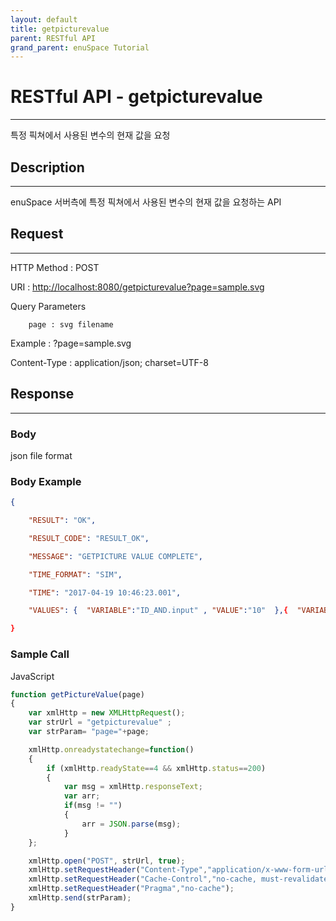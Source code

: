 ```yaml
---
layout: default
title: getpicturevalue
parent: RESTful API
grand_parent: enuSpace Tutorial
---
```


# **RESTful API - getpicturevalue**

---

특정 픽쳐에서 사용된 변수의 현재 값을 요청

## **Description**

---

enuSpace 서버측에 특정 픽쳐에서 사용된 변수의 현재 값을 요청하는 API

## **Request**

---

HTTP Method : POST

URI : [http://localhost:8080/getpicturevalue?page=sample.svg](http://localhost:8080/getpicturevalue?page=sample.svg)

Query Parameters

```
    page : svg filename
```

Example : ?page=sample.svg

Content-Type : application/json; charset=UTF-8

## **Response**

---

### **Body**

json file format

### **Body Example**

```json
{

    "RESULT": "OK",

    "RESULT_CODE": "RESULT_OK",

    "MESSAGE": "GETPICTURE VALUE COMPLETE",

    "TIME_FORMAT": "SIM",

    "TIME": "2017-04-19 10:46:23.001",

    "VALUES": {  "VARIABLE":"ID_AND.input" , "VALUE":"10"  },{  "VARIABLE":"ID_AND.output" , "VALUE":"10" }

}
```

### **Sample Call**

JavaScript

```js
function getPictureValue(page)
{
    var xmlHttp = new XMLHttpRequest();
    var strUrl = "getpicturevalue" ;
    var strParam= "page="+page;

    xmlHttp.onreadystatechange=function()
    {
        if (xmlHttp.readyState==4 && xmlHttp.status==200)
        {
            var msg = xmlHttp.responseText;
            var arr;
            if(msg != "")
            {
                arr = JSON.parse(msg);
            }
    };

    xmlHttp.open("POST", strUrl, true);    
    xmlHttp.setRequestHeader("Content-Type","application/x-www-form-urlencoded;charset=UTF-8");
    xmlHttp.setRequestHeader("Cache-Control","no-cache, must-revalidate");
    xmlHttp.setRequestHeader("Pragma","no-cache");
    xmlHttp.send(strParam);
}
```



